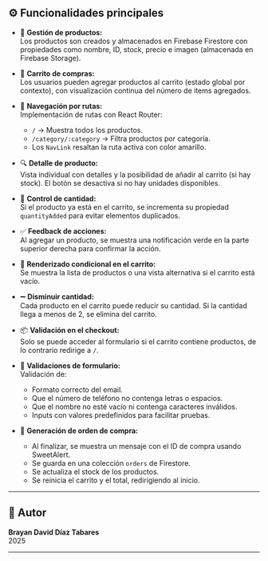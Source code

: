 ## ⚙️ Funcionalidades principales

- 🔧 **Gestión de productos:**  
  Los productos son creados y almacenados en Firebase Firestore con propiedades como nombre, ID, stock, precio e imagen (almacenada en Firebase Storage).

- 🛒 **Carrito de compras:**  
  Los usuarios pueden agregar productos al carrito (estado global por contexto), con visualización continua del número de ítems agregados.

- 🧭 **Navegación por rutas:**  
  Implementación de rutas con React Router:
  - `/` → Muestra todos los productos.
  - `/category/:category` → Filtra productos por categoría.
  - Los `NavLink` resaltan la ruta activa con color amarillo.

- 🔍 **Detalle de producto:**  
  Vista individual con detalles y la posibilidad de añadir al carrito (si hay stock). El botón se desactiva si no hay unidades disponibles.

- 🔄 **Control de cantidad:**  
  Si el producto ya está en el carrito, se incrementa su propiedad `quantityAdded` para evitar elementos duplicados.

- ✅ **Feedback de acciones:**  
  Al agregar un producto, se muestra una notificación verde en la parte superior derecha para confirmar la acción.

- 🎯 **Renderizado condicional en el carrito:**  
  Se muestra la lista de productos o una vista alternativa si el carrito está vacío.

- ➖ **Disminuir cantidad:**  
  Cada producto en el carrito puede reducir su cantidad. Si la cantidad llega a menos de 2, se elimina del carrito.

- 📦 **Validación en el checkout:**  
  Solo se puede acceder al formulario si el carrito contiene productos, de lo contrario redirige a `/`.

- 📝 **Validaciones de formulario:**  
  Validación de:
  - Formato correcto del email.
  - Que el número de teléfono no contenga letras o espacios.
  - Que el nombre no esté vacío ni contenga caracteres inválidos.
  - Inputs con valores predefinidos para facilitar pruebas.

- 📃 **Generación de orden de compra:**  
  - Al finalizar, se muestra un mensaje con el ID de compra usando SweetAlert.
  - Se guarda en una colección `orders` de Firestore.
  - Se actualiza el stock de los productos.
  - Se reinicia el carrito y el total, redirigiendo al inicio.

---

## 👤 Autor

**Brayan David Díaz Tabares**  
2025

---
